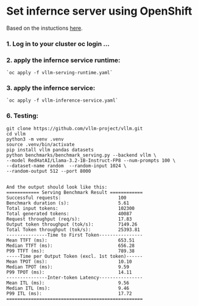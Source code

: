 # Set infernce server using OpenShift

Based on the instuctions [here](https://docs.redhat.com/en/documentation/red_hat_ai_inference_server/3.0/html-single/getting_started/index).

### 1. Log in to your cluster oc login ...

### 2. apply the infernce service runtime:
    `oc apply -f vllm-serving-runtime.yaml` 

### 3. apply the infernce service:
    `oc apply -f vllm-inference-service.yaml` 


### 6. Testing:
    git clone https://github.com/vllm-project/vllm.git
    cd vllm
    python3 -m venv .venv
    source .venv/bin/activate
    pip install vllm pandas datasets
    python benchmarks/benchmark_serving.py --backend vllm \
    --model RedHatAI/Llama-3.2-1B-Instruct-FP8 --num-prompts 100 \
    --dataset-name random  --random-input 1024 \
    --random-output 512 --port 8000


    And the output should look like this:
    ============ Serving Benchmark Result ============
    Successful requests:                     100       
    Benchmark duration (s):                  5.61      
    Total input tokens:                      102300    
    Total generated tokens:                  40087     
    Request throughput (req/s):              17.83     
    Output token throughput (tok/s):         7149.26   
    Total Token throughput (tok/s):          25393.81  
    ---------------Time to First Token----------------
    Mean TTFT (ms):                          653.51    
    Median TTFT (ms):                        656.28    
    P99 TTFT (ms):                           789.38    
    -----Time per Output Token (excl. 1st token)------
    Mean TPOT (ms):                          10.10     
    Median TPOT (ms):                        9.59      
    P99 TPOT (ms):                           14.11     
    ---------------Inter-token Latency----------------
    Mean ITL (ms):                           9.56      
    Median ITL (ms):                         9.46      
    P99 ITL (ms):                            17.72     
    ==================================================


